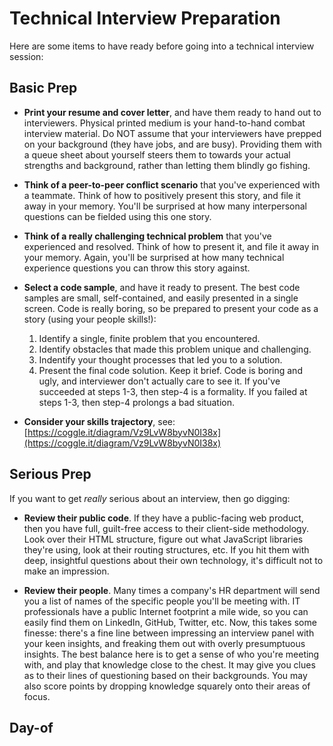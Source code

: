 # Technical Interview Preparation

Here are some items to have ready before going into a technical interview session:

## Basic Prep

* **Print your resume and cover letter**, and have them ready to hand out to interviewers. Physical printed medium is your hand-to-hand combat interview material. Do NOT assume that your interviewers have prepped on your background (they have jobs, and are busy). Providing them with a queue sheet about yourself steers them to towards your actual strengths and background, rather than letting them blindly go fishing.

* **Think of a peer-to-peer conflict scenario** that you've experienced with a teammate. Think of how to positively present this story, and file it away in your memory. You'll be surprised at how many interpersonal questions can be fielded using this one story.

* **Think of a really challenging technical problem** that you've experienced and resolved. Think of how to present it, and file it away in your memory. Again, you'll be surprised at how many technical experience questions you can throw this story against.

* **Select a code sample**, and have it ready to present. The best code samples are small, self-contained, and easily presented in a single screen. Code is really boring, so be prepared to present your code as a story (using your people skills!):
 
  1. Identify a single, finite problem that you encountered.
  2. Identify obstacles that made this problem unique and challenging.
  3. Indentify your thought processes that led you to a solution.
  4. Present the final code solution. Keep it brief. Code is boring and ugly, and interviewer don't actually care to see it. If you've succeeded at steps 1-3, then step-4 is a formality. If you failed at steps 1-3, then step-4 prolongs a bad situation.

* **Consider your skills trajectory**, see: [https://coggle.it/diagram/Vz9LvW8byvN0I38x](https://coggle.it/diagram/Vz9LvW8byvN0I38x)

## Serious Prep

If you want to get *really* serious about an interview, then go digging:

* **Review their public code**. If they have a public-facing web product, then you have full, guilt-free access to their client-side methodology. Look over their HTML structure, figure out what JavaScript libraries they're using, look at their routing structures, etc. If you hit them with deep, insightful questions about their own technology, it's difficult not to make an impression.

* **Review their people**. Many times a company's HR department will send you a list of names of the specific people you'll be meeting with. IT professionals have a public Internet footprint a mile wide, so you can easily find them on LinkedIn, GitHub, Twitter, etc. Now, this takes some finesse: there's a fine line between impressing an interview panel with your keen insights, and freaking them out with overly presumptuous insights. The best balance here is to get a sense of who you're meeting with, and play that knowledge close to the chest. It may give you clues as to their lines of questioning based on their backgrounds. You may also score points by dropping knowledge squarely onto their areas of focus.

## Day-of
